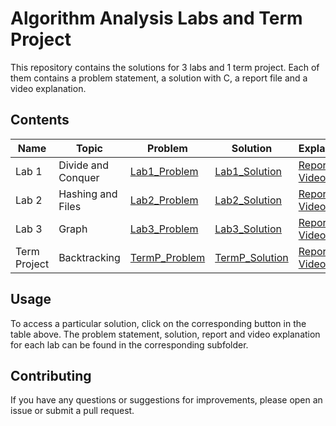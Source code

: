 # Algorithm Analysis Labs and Term Project

This repository contains the solutions for 3 labs and 1 term project. Each of them contains a problem statement, a solution with C, a report file and a video explanation.

## Contents

| Name | Topic | Problem | Solution | Explanation |
| --- | --- | --- | --- | --- |
| Lab 1 | Divide and Conquer | [Lab1_Problem](Lab1/Lab1_Problem.pdf) | [Lab1_Solution](Lab1/Lab1_Solution.c) | [Report](Lab1/Lab1_Report.pdf) [Video](https://youtu.be/0253ADrQg7A) |
| Lab 2 | Hashing and Files | [Lab2_Problem](Lab2/Lab2_Problem.pdf) | [Lab2_Solution](Lab2/Lab2_Solution.c) | [Report](Lab2/Lab2_Report.pdf) [Video](https://youtu.be/R9KD1jW0ALQ) |
| Lab 3 | Graph | [Lab3_Problem](Lab3/Lab3_Problem.pdf) | [Lab3_Solution](Lab3/Lab3_Solution.c) | [Report](Lab3/Lab3_Report.pdf) [Video](https://youtu.be/u-KztMEhUQc) |
| Term Project | Backtracking | [TermP_Problem](Term_Project/TermProject_Problem.pdf) | [TermP_Solution](Term_Project/TermProject_Solution.c) | [Report](Term_Project/TermProject_Report.pdf) [Video](https://youtu.be/ieeZNa-Y8Tc)|

## Usage

To access a particular solution, click on the corresponding button in the table above. The problem statement, solution, report and video explanation for each lab can be found in the corresponding subfolder.

## Contributing

If you have any questions or suggestions for improvements, please open an issue or submit a pull request.

